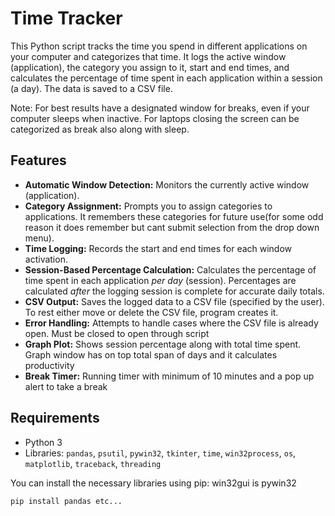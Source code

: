 # Time Tracker

This Python script tracks the time you spend in different applications on your computer and categorizes that time. It logs the active window (application), 
the category you assign to it, start and end times, and calculates the percentage of time spent in each application within a session (a day).  The data is saved to a CSV file.

Note: For best results have a designated window for breaks, even if your computer sleeps when inactive. For laptops closing the screen can be categorized as break also along with sleep.

## Features

*   **Automatic Window Detection:** Monitors the currently active window (application).
*   **Category Assignment:** Prompts you to assign categories to applications.  It remembers these categories for future use(for some odd reason it does remember but cant submit selection from the drop down menu).
*   **Time Logging:** Records the start and end times for each window activation.
*   **Session-Based Percentage Calculation:** Calculates the percentage of time spent in each application *per day* (session).  Percentages are calculated *after* the logging session is complete for accurate daily totals.
*   **CSV Output:** Saves the logged data to a CSV file (specified by the user). To rest either move or delete the CSV file, program creates it.
*   **Error Handling:** Attempts to handle cases where the CSV file is already open. Must be closed to open through script
*   **Graph Plot:** Shows session percentage along with total time spent. Graph window has on top total span of days and it calculates productivity
*   **Break Timer:** Running timer with minimum of 10 minutes and a pop up alert to take a break

## Requirements

*   Python 3
*   Libraries: `pandas`, `psutil`, `pywin32`, `tkinter`, `time`, `win32process`, `os`, `matplotlib`, `traceback`, `threading`

You can install the necessary libraries using pip:
win32gui is pywin32
```bash
pip install pandas etc...
```
